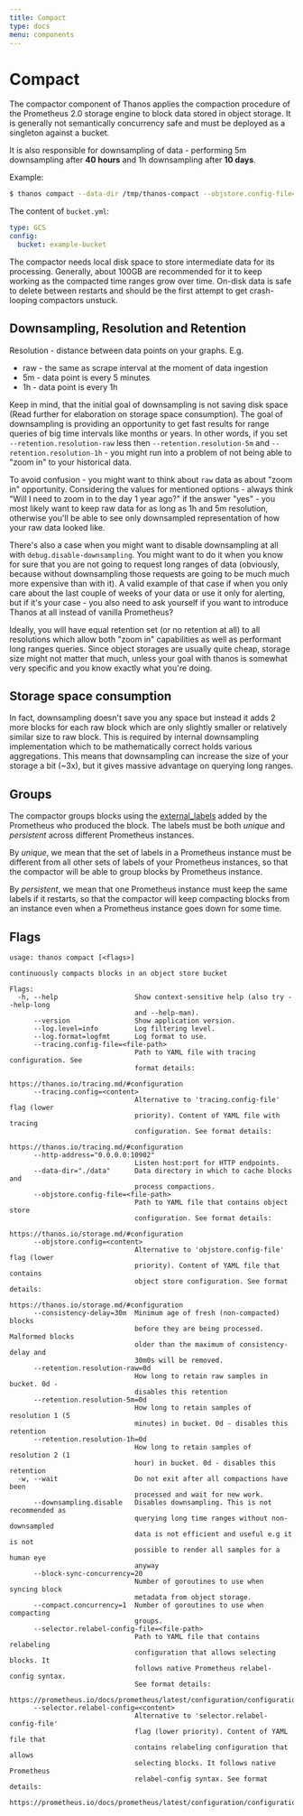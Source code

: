 ```yaml
---
title: Compact
type: docs
menu: components
---
```


# Compact

The compactor component of Thanos applies the compaction procedure of the Prometheus 2.0 storage engine to block data stored in object storage.
It is generally not semantically concurrency safe and must be deployed as a singleton against a bucket.

It is also responsible for downsampling of data - performing 5m downsampling after **40 hours** and 1h downsampling after **10 days**.

Example:

```bash
$ thanos compact --data-dir /tmp/thanos-compact --objstore.config-file=bucket.yml
```

The content of `bucket.yml`:

```yaml
type: GCS
config:
  bucket: example-bucket
```

The compactor needs local disk space to store intermediate data for its processing. Generally, about 100GB are recommended for it to keep working as the compacted time ranges grow over time.
On-disk data is safe to delete between restarts and should be the first attempt to get crash-looping compactors unstuck.

## Downsampling, Resolution and Retention

Resolution - distance between data points on your graphs. E.g.

* raw - the same as scrape interval at the moment of data ingestion
* 5m - data point is every 5 minutes
* 1h - data point is every 1h

Keep in mind, that the initial goal of downsampling is not saving disk space (Read further for elaboration on storage space consumption). The goal of downsampling is providing an opportunity to get fast results for range queries of big time intervals like months or years. In other words, if you set `--retention.resolution-raw` less then `--retention.resolution-5m` and `--retention.resolution-1h` - you might run into a problem of not being able to "zoom in" to your historical data.

To avoid confusion - you might want to think about `raw` data as about "zoom in" opportunity. Considering the values for mentioned options - always think "Will I need to zoom in to the day 1 year ago?" if the answer "yes" - you most likely want to keep raw data for as long as 1h and 5m resolution, otherwise you'll be able to see only downsampled representation of how your raw data looked like.

There's also a case when you might want to disable downsampling at all with `debug.disable-downsampling`. You might want to do it when you know for sure that you are not going to request long ranges of data (obviously, because without downsampling those requests are going to be much much more expensive than with it). A valid example of that case if when you only care about the last couple of weeks of your data or use it only for alerting, but if it's your case - you also need to ask yourself if you want to introduce Thanos at all instead of vanilla Prometheus?

Ideally, you will have equal retention set (or no retention at all) to all resolutions which allow both "zoom in" capabilities as well as performant long ranges queries. Since object storages are usually quite cheap, storage size might not matter that much, unless your goal with thanos is somewhat very specific and you know exactly what you're doing.

## Storage space consumption

In fact, downsampling doesn't save you any space but instead it adds 2 more blocks for each raw block which are only slightly smaller or relatively similar size to raw block. This is required by internal downsampling implementation which to be mathematically correct holds various aggregations. This means that downsampling can increase the size of your storage a bit (~3x), but it gives massive advantage on querying long ranges.

## Groups

The compactor groups blocks using the [external_labels](https://thanos.io/getting-started.md/#external-labels) added by the
Prometheus who produced the block. The labels must be both _unique_ and _persistent_ across different Prometheus instances.

By _unique_, we mean that the set of labels in a Prometheus instance must be different from all other sets of labels of
your Prometheus instances, so that the compactor will be able to group blocks by Prometheus instance.

By _persistent_, we mean that one Prometheus instance must keep the same labels if it restarts, so that the compactor will keep
compacting blocks from an instance even when a Prometheus instance goes down for some time.

## Flags

[embedmd]:# (flags/compact.txt $)
```$
usage: thanos compact [<flags>]

continuously compacts blocks in an object store bucket

Flags:
  -h, --help                   Show context-sensitive help (also try --help-long
                               and --help-man).
      --version                Show application version.
      --log.level=info         Log filtering level.
      --log.format=logfmt      Log format to use.
      --tracing.config-file=<file-path>
                               Path to YAML file with tracing configuration. See
                               format details:
                               https://thanos.io/tracing.md/#configuration
      --tracing.config=<content>
                               Alternative to 'tracing.config-file' flag (lower
                               priority). Content of YAML file with tracing
                               configuration. See format details:
                               https://thanos.io/tracing.md/#configuration
      --http-address="0.0.0.0:10902"
                               Listen host:port for HTTP endpoints.
      --data-dir="./data"      Data directory in which to cache blocks and
                               process compactions.
      --objstore.config-file=<file-path>
                               Path to YAML file that contains object store
                               configuration. See format details:
                               https://thanos.io/storage.md/#configuration
      --objstore.config=<content>
                               Alternative to 'objstore.config-file' flag (lower
                               priority). Content of YAML file that contains
                               object store configuration. See format details:
                               https://thanos.io/storage.md/#configuration
      --consistency-delay=30m  Minimum age of fresh (non-compacted) blocks
                               before they are being processed. Malformed blocks
                               older than the maximum of consistency-delay and
                               30m0s will be removed.
      --retention.resolution-raw=0d
                               How long to retain raw samples in bucket. 0d -
                               disables this retention
      --retention.resolution-5m=0d
                               How long to retain samples of resolution 1 (5
                               minutes) in bucket. 0d - disables this retention
      --retention.resolution-1h=0d
                               How long to retain samples of resolution 2 (1
                               hour) in bucket. 0d - disables this retention
  -w, --wait                   Do not exit after all compactions have been
                               processed and wait for new work.
      --downsampling.disable   Disables downsampling. This is not recommended as
                               querying long time ranges without non-downsampled
                               data is not efficient and useful e.g it is not
                               possible to render all samples for a human eye
                               anyway
      --block-sync-concurrency=20
                               Number of goroutines to use when syncing block
                               metadata from object storage.
      --compact.concurrency=1  Number of goroutines to use when compacting
                               groups.
      --selector.relabel-config-file=<file-path>
                               Path to YAML file that contains relabeling
                               configuration that allows selecting blocks. It
                               follows native Prometheus relabel-config syntax.
                               See format details:
                               https://prometheus.io/docs/prometheus/latest/configuration/configuration/#relabel_config
      --selector.relabel-config=<content>
                               Alternative to 'selector.relabel-config-file'
                               flag (lower priority). Content of YAML file that
                               contains relabeling configuration that allows
                               selecting blocks. It follows native Prometheus
                               relabel-config syntax. See format details:
                               https://prometheus.io/docs/prometheus/latest/configuration/configuration/#relabel_config

```
